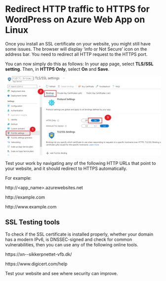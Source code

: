 
Redirect HTTP traffic to HTTPS for WordPress on Azure Web App on Linux
===
Once you install an SSL certificate on your website, you might still have some issues. The browser will display ‘info or Not Secure’ icon on the address bar. You need to redirect all HTTP request to the HTTPS port.

You can now simply do this as follows: In your app page, select **TLS/SSL setting**. Then, in **HTTPS Only**, select **On** and **Save**.

 ![Image](/Redirect-HTTP-to-HTTPS-for-WordPress-on-Azure/media/Redirect_HTTP_traffic_to_HTTPS.jpg "icon")
 
 Test your work by navigating any of the following HTTP URLs that point to your website, and it should redirect to HTTPS automatically.
 
For example:

http://<app_name>.azurewebsites.net

http://<span></span>example.com

http://<span></span>www<span></span>.example.com
 
 
 
SSL Testing tools
--
To check if the SSL certificate is installed properly, whether your domain has a modern IPv6, is DNSSEC-signed and check for common vulnerabilities, then you can use any of the following online tools.


https://<span>xn--</span>sikkerpnettet-vfb.dk/

https://<span>www</span>.digicert.com/help


Test your website and see where security can improve.
